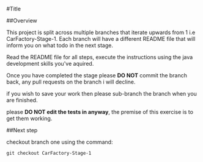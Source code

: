 
#Title

##Overview

This project is split across multiple branches that iterate upwards from 1 i.e CarFactory-Stage-1. Each branch will have a different README file 
that will inform you on what todo in the next stage.

Read the README file for all steps, execute the instructions using the java development skills you've aquired.

Once you have completed the stage please **DO NOT** commit the branch back, any pull requests on the branch i will decline.

if you wish to save your work then please sub-branch the branch when you are finished.

please **DO NOT edit the tests in anyway**, the premise of this exercise is to get them working.


##Next step

checkout branch one using the command: 
```
git checkout CarFactory-Stage-1
```